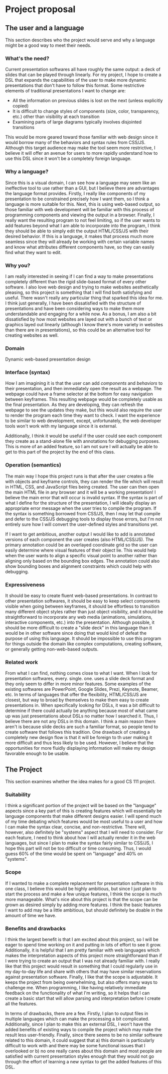 # Project proposal

## The user and a language

This section describes who the project would serve and why a language might be a
good way to meet their needs.

### What's the need?

Current presentation softwares all have roughly the same output: a deck of
slides that can be played through linearly.
For my project, I hope to create a DSL that expands the capabilities of the user
to make more dynamic presentations that don't have to follow this format.
Some restrictive elements of traditional presentations I want to change are:
* All the information on previous slides is lost on the next (unless explicitly
copied)
* It is difficult to change styles of components (size, color, transparency,
etc.) other than visibility at each transition
* Examining parts of large diagrams typically involves disjointed transitions

This would be more geared toward those familiar with web design since it would
borrow many of the behaviors and syntax rules from CSS/JS.
Although this target audience may make the tool seem more restrictive, I believe
it will offer an avenue for users to more rapidly understand how to use this DSL
since it won't be a completely foreign language.

### Why a language?

Since this is a visual domain, I can see how a language may seem like an
ineffective tool to use rather than a GUI, but I believe there are advantages
the language format provides.
Firstly, I really like components of my presentation to be constrained precisely
how I want them, so I think a language is more suitable for this.
Next, this is using web-based output, so those familiar with web development
will be familiar with this process of programming components and viewing the
output in a browser.
Finally, I really want the resulting program to not feel limiting, so if the
user wants to add features beyond what I am able to incorporate into the
program, I think they should be able to simply edit the output HTML/CSS/JS with
their desired behavior.
If this is a language, it makes that process much more seamless since they will
already be working with certain variable names and know what attributes
different components have, so they can easily find what they want to edit.

### Why you?

I am really interested in seeing if I can find a way to make presentations
completely different than the rigid slide-based format of every other software.
I also love web design and trying to make websites aesthetically pleasing, so
this project is something that I will find both satisfying and useful.
There wasn't really any particular thing that sparked this idea for me.
I think just generally, I have been dissatisfied with the structure of
presentations and have been considering ways to make them more understandable
and engaging for a while now.
As a bonus, I am also a bit dissatisfied by how most websites are layed out with
a bunch of text or graphics layed out linearly (although I know there's more
variety in websites than there are in presentations), so this could be an
alternative tool for creating websites as well.

### Domain

Dynamic web-based presentation design

### Interface (syntax)

How I am imagining it is that the user can add _components_ and _behaviors_ to
their presentation, and then immediately open the result as a webpage.
The webpage could have a frame selector at the bottom for easy navigation
between keyframes.
This resulting webpage would be completely usable as the final presentation.
As they are developing, they can refresh the webpage to see the updates they
make, but this would also require the user to render the program each time they
want to check.
I want the experience to be similar to web development, except, unfortunately,
the web developer tools won't work with my language since it is external.

Additionally, I think it would be useful if the user could see each component
they create as a stand-alone file with annotations for debugging purposes.
This is more of an added feature, so I am not sure I will actually be able to
get to this part of the project by the end of this class.


### Operation (semantics)

The main way I hope this project runs is that after the user creates a file with
objects and keyframe controls, they can render the file which will result in
HTML, CSS, and JavaScript files being created.
The user can then open the main HTML file in any browser and it will be a
working presentation!
I believe the main error that will occur is invalid syntax.
If the syntax is part of what I define for the structure of the presentation, I
will ideally display an appropriate error message when the user tries to compile
the program.
If the syntax is something borrowed from CSS/JS, then I may let that compile and
defer to the CSS/JS debugging tools to display those errors, but I'm not
entirely sure how I will convert the user-defined styles and transitions yet.

If I want to get ambitious, another output I would like to add is annotated
versions of each component the user creates (also HTML/CSS/JS).
The primary annotation could be an overlayed coordinate grid so the user can
easily determine where visual features of their object lie.
This would help when the user wants to align a specific visual point to another
rather than aligning only based on the bounding box edges.
The annotation could also show bounding boxes and alignment constraints which
could help with debugging.

### Expressiveness

It should be easy to create fluent web-based presentations.
In contrast to other presentation softwares, it should be easy to keep select
components visible when going between keyframes, it should be effortless to
transition many different object styles rather than just object visibility, and
it should be straightforward to incorporate any web media (animations,
simulations, interactive components, etc.) into the presentation.
Although possible, it should be more difficult to create a "slide deck" in this
language than it would be in other software since doing that would kind of
defeat the purpose of using this language.
It should be impossible to use this program for things outside the domain like
complex computations, creating software, or generally getting non-web-based
outputs.

### Related work

From what I can find, nothing comes close to what I want.
When I look for presentation softwares, every. single. one. uses a slide deck
format and they only seem to differ in more minor features.
Some examples of the existing softwares are PowerPoint, Google Slides, Prezi,
Keynote, Beamer, etc.
In terms of languages that offer the flexibility, HTML/CSS/JS are closest, but
way to broad by themselves to make them easy to create presentations in.
When specifically looking for DSLs, it was a bit difficult to determine if there
could actually be anything because most of what came up was just presentations
about DSLs no matter how I searched it.
Thus, I believe there are not any DSLs in this domain.
I think a main reason there aren't is because slide decks are such a familiar
format, so people tend to create software that follows this tradition.
One drawback of creating a completely new design flow is that it will be foreign
to th user making it more difficult and thus less likely to be used.
However, I believe that the opportunities for more fluidly displaying
information will make my design favorable enough to be usable.

## The Project

This section examines whether the idea makes for a good CS 111 project.

### Suitability

I think a significant portion of the project will be based on the "language"
aspects since a key part of this is creating features which will essentially be
language components that make different designs easier.
I will spend much of my time debating which features would be most useful to a
user and how I can make the syntax clear, concise, and non-restrictive.
There will, however, also definitely be "systems" aspect that I will need to
consider.
For each feature, I need to think about how I will actually render it in the web
languages, but since I plan to make the syntax fairly similar to CSS/JS, I hope
this part will not be too difficult or time consuming.
Thus, I would guess 60% of the time would be spent on "language" and 40% on
"systems".

### Scope

If I wanted to make a complete replacement for presentation software in this one
class, I believe this would be highly ambitious, but since I just plan to start
the process and make a few unique features, I think the scope is much more
manageable.
What's nice about this project is that the scope can be grown as desired simply
by adding more features.
I think the basic features I want to add may be a little ambitious, but should
definitely be doable in the amount of time we have.

### Benefits and drawbacks

I think the largest benefit is that I am excited about this project, so I will
be eager to spend time working on it and putting in lots of effort to see it
grow.
Additionally, it is helpful that I am pretty familiar with web languages which
makes the interpretation aspects of this project more straightforward than if I
were trying to create an output that I was not already familiar with.
I really like that this project would result in something that I could regularly
use in my day-to-day life and share with others that may have similar
reservations against presentation software.
Finally, I like that the scope is adjustable.
It keeps the project from being overwhelming, but also offers many ways to
challenge me.
When programming, I like having relatively immediate feedback on the
functionality of what I'm writing, so it helps that I can create a basic start
that will allow parsing and interpretation before I create all the features.

In terms of drawbacks, there are a few.
Firstly, I plan to output files in multiple languages which can make the
processing a bit complicated.
Additionally, since I plan to make this an external DSL, I won't have the added
benefits of existing ways to compile the project which may make the result less
user-friendly.
Finally, since there seems to be no similar software related to this domain, it
could suggest that a) this domain is particularly difficult to work with and
there may be some functional issues that I overlooked or b) no one really cares
about this domain and most people are satisfied with current presentation styles
enough that they would not go through the effort of learning a new syntax to get
the added features of this DSL.